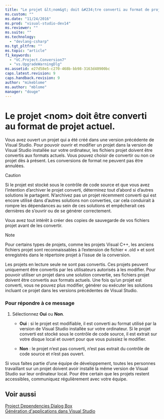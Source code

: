 ```yaml
---
title: "Le projet &lt;nom&gt; doit &#234;tre converti au format de projet actuel. | Microsoft Docs"
ms.custom: ""
ms.date: "11/24/2016"
ms.prod: "visual-studio-dev14"
ms.reviewer: ""
ms.suite: ""
ms.technology: 
  - "devlang-csharp"
ms.tgt_pltfrm: ""
ms.topic: "article"
f1_keywords: 
  - "VC.Project.Conversion7"
  - "vs.UpgradeWarningDlg"
ms.assetid: e27d58e5-c270-468b-bb98-3163d40900bc
caps.latest.revision: 9
caps.handback.revision: 9
author: "mikeblome"
ms.author: "mblome"
manager: "douge"
---
```

# Le projet &lt;nom&gt; doit &#234;tre converti au format de projet actuel.
Vous avez ouvert un projet qui a été créé dans une version précédente de Visual Studio. Pour pouvoir ouvrir et modifier un projet dans la version de Visual Studio installée sur votre ordinateur, les fichiers projet doivent être convertis aux formats actuels. Vous pouvez choisir de convertir ou non ce projet dès à présent. Les conversions de format ne peuvent pas être annulées.  
  
> [!CAUTION]
>  Si le projet est stocké sous le contrôle de code source et que vous avez l’intention d’archiver le projet converti, déterminez tout d’abord si d’autres solutions le partagent. N’archivez pas un projet récemment converti qui est encore utilisé dans d’autres solutions non converties, car cela conduirait à rompre les dépendances au sein de ces solutions et empêcherait ces dernières de s’ouvrir ou de se générer correctement.  
  
 Vous avez tout intérêt à créer des copies de sauvegarde de vos fichiers projet avant de les convertir.  
  
> [!NOTE]
>  Pour certains types de projets, comme les projets Visual C\+\+, les anciens fichiers projet sont reconnaissables à l’extension de fichier « .old » et sont enregistrés dans le répertoire projet à l’issue de la conversion.  
  
 Les projets en lecture seule ne sont pas convertis. Ces projets peuvent uniquement être convertis par les utilisateurs autorisés à les modifier. Pour pouvoir utiliser un projet dans une solution convertie, ses fichiers projet doivent être convertis aux formats actuels. Une fois qu’un projet est converti, vous ne pouvez plus modifier, générer ou exécuter les solutions incluant ce projet dans les versions précédentes de Visual Studio.  
  
### Pour répondre à ce message  
  
1.  Sélectionnez **Oui** ou **Non**.  
  
    -   **Oui** : si le projet est modifiable, il est converti au format utilisé par la version de Visual Studio installée sur votre ordinateur. Si le projet converti est stocké sous le contrôle de code source, il est extrait sur votre disque local et ouvert pour que vous puissiez le modifier.  
  
    -   **Non** : le projet n’est pas converti, n’est pas extrait du contrôle de code source et n’est pas ouvert.  
  
 Si vous faites partie d’une équipe de développement, toutes les personnes travaillant sur un projet doivent avoir installé la même version de Visual Studio sur leur ordinateur local. Pour être certain que les projets restent accessibles, communiquez régulièrement avec votre équipe.  
  
## Voir aussi  
 [Project Dependencies Dialog Box](http://msdn.microsoft.com/fr-fr/d66e48c3-3722-40dd-99b4-53d93cac128e)   
 [Génération d'applications dans Visual Studio](../Topic/Compiling%20and%20Building%20in%20Visual%20Studio.md)
